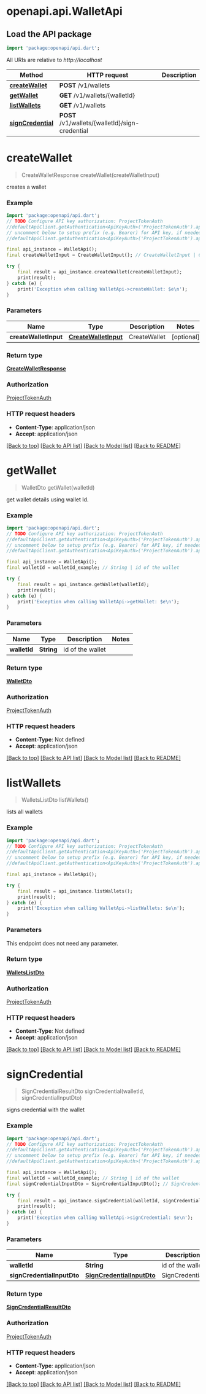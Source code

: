 # openapi.api.WalletApi

## Load the API package

```dart
import 'package:openapi/api.dart';
```

All URIs are relative to _http://localhost_

| Method                                            | HTTP request                                    | Description |
| ------------------------------------------------- | ----------------------------------------------- | ----------- |
| [**createWallet**](WalletApi.md#createwallet)     | **POST** /v1/wallets                            |
| [**getWallet**](WalletApi.md#getwallet)           | **GET** /v1/wallets/{walletId}                  |
| [**listWallets**](WalletApi.md#listwallets)       | **GET** /v1/wallets                             |
| [**signCredential**](WalletApi.md#signcredential) | **POST** /v1/wallets/{walletId}/sign-credential |

# **createWallet**

> CreateWalletResponse createWallet(createWalletInput)

creates a wallet

### Example

```dart
import 'package:openapi/api.dart';
// TODO Configure API key authorization: ProjectTokenAuth
//defaultApiClient.getAuthentication<ApiKeyAuth>('ProjectTokenAuth').apiKey = 'YOUR_API_KEY';
// uncomment below to setup prefix (e.g. Bearer) for API key, if needed
//defaultApiClient.getAuthentication<ApiKeyAuth>('ProjectTokenAuth').apiKeyPrefix = 'Bearer';

final api_instance = WalletApi();
final createWalletInput = CreateWalletInput(); // CreateWalletInput | CreateWallet

try {
    final result = api_instance.createWallet(createWalletInput);
    print(result);
} catch (e) {
    print('Exception when calling WalletApi->createWallet: $e\n');
}
```

### Parameters

| Name                  | Type                                          | Description  | Notes      |
| --------------------- | --------------------------------------------- | ------------ | ---------- |
| **createWalletInput** | [**CreateWalletInput**](CreateWalletInput.md) | CreateWallet | [optional] |

### Return type

[**CreateWalletResponse**](CreateWalletResponse.md)

### Authorization

[ProjectTokenAuth](../README.md#ProjectTokenAuth)

### HTTP request headers

- **Content-Type**: application/json
- **Accept**: application/json

[[Back to top]](#) [[Back to API list]](../README.md#documentation-for-api-endpoints) [[Back to Model list]](../README.md#documentation-for-models) [[Back to README]](../README.md)

# **getWallet**

> WalletDto getWallet(walletId)

get wallet details using wallet Id.

### Example

```dart
import 'package:openapi/api.dart';
// TODO Configure API key authorization: ProjectTokenAuth
//defaultApiClient.getAuthentication<ApiKeyAuth>('ProjectTokenAuth').apiKey = 'YOUR_API_KEY';
// uncomment below to setup prefix (e.g. Bearer) for API key, if needed
//defaultApiClient.getAuthentication<ApiKeyAuth>('ProjectTokenAuth').apiKeyPrefix = 'Bearer';

final api_instance = WalletApi();
final walletId = walletId_example; // String | id of the wallet

try {
    final result = api_instance.getWallet(walletId);
    print(result);
} catch (e) {
    print('Exception when calling WalletApi->getWallet: $e\n');
}
```

### Parameters

| Name         | Type       | Description      | Notes |
| ------------ | ---------- | ---------------- | ----- |
| **walletId** | **String** | id of the wallet |

### Return type

[**WalletDto**](WalletDto.md)

### Authorization

[ProjectTokenAuth](../README.md#ProjectTokenAuth)

### HTTP request headers

- **Content-Type**: Not defined
- **Accept**: application/json

[[Back to top]](#) [[Back to API list]](../README.md#documentation-for-api-endpoints) [[Back to Model list]](../README.md#documentation-for-models) [[Back to README]](../README.md)

# **listWallets**

> WalletsListDto listWallets()

lists all wallets

### Example

```dart
import 'package:openapi/api.dart';
// TODO Configure API key authorization: ProjectTokenAuth
//defaultApiClient.getAuthentication<ApiKeyAuth>('ProjectTokenAuth').apiKey = 'YOUR_API_KEY';
// uncomment below to setup prefix (e.g. Bearer) for API key, if needed
//defaultApiClient.getAuthentication<ApiKeyAuth>('ProjectTokenAuth').apiKeyPrefix = 'Bearer';

final api_instance = WalletApi();

try {
    final result = api_instance.listWallets();
    print(result);
} catch (e) {
    print('Exception when calling WalletApi->listWallets: $e\n');
}
```

### Parameters

This endpoint does not need any parameter.

### Return type

[**WalletsListDto**](WalletsListDto.md)

### Authorization

[ProjectTokenAuth](../README.md#ProjectTokenAuth)

### HTTP request headers

- **Content-Type**: Not defined
- **Accept**: application/json

[[Back to top]](#) [[Back to API list]](../README.md#documentation-for-api-endpoints) [[Back to Model list]](../README.md#documentation-for-models) [[Back to README]](../README.md)

# **signCredential**

> SignCredentialResultDto signCredential(walletId, signCredentialInputDto)

signs credential with the wallet

### Example

```dart
import 'package:openapi/api.dart';
// TODO Configure API key authorization: ProjectTokenAuth
//defaultApiClient.getAuthentication<ApiKeyAuth>('ProjectTokenAuth').apiKey = 'YOUR_API_KEY';
// uncomment below to setup prefix (e.g. Bearer) for API key, if needed
//defaultApiClient.getAuthentication<ApiKeyAuth>('ProjectTokenAuth').apiKeyPrefix = 'Bearer';

final api_instance = WalletApi();
final walletId = walletId_example; // String | id of the wallet
final signCredentialInputDto = SignCredentialInputDto(); // SignCredentialInputDto | SignCredential

try {
    final result = api_instance.signCredential(walletId, signCredentialInputDto);
    print(result);
} catch (e) {
    print('Exception when calling WalletApi->signCredential: $e\n');
}
```

### Parameters

| Name                       | Type                                                    | Description      | Notes |
| -------------------------- | ------------------------------------------------------- | ---------------- | ----- |
| **walletId**               | **String**                                              | id of the wallet |
| **signCredentialInputDto** | [**SignCredentialInputDto**](SignCredentialInputDto.md) | SignCredential   |

### Return type

[**SignCredentialResultDto**](SignCredentialResultDto.md)

### Authorization

[ProjectTokenAuth](../README.md#ProjectTokenAuth)

### HTTP request headers

- **Content-Type**: application/json
- **Accept**: application/json

[[Back to top]](#) [[Back to API list]](../README.md#documentation-for-api-endpoints) [[Back to Model list]](../README.md#documentation-for-models) [[Back to README]](../README.md)
